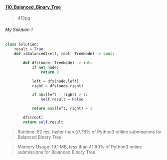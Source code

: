 #### [110_Balanced_Binary_Tree](https://leetcode.com/problems/balanced-binary-tree/)
> 413pg


###### My Solution 1

```python
class Solution:
    result = True
    def isBalanced(self, root: TreeNode) -> bool:

        def dfs(node: TreeNode) -> int:
            if not node:
                return 0

            left = dfs(node.left)
            right = dfs(node.right)

            if abs(left - right) > 1:
                self.result = False

            return max(left, right) + 1

        dfs(root)
        return self.result
```

> Runtime: 52 ms, faster than 57.78% of Python3 online submissions for Balanced Binary Tree.

> Memory Usage: 19.1 MB, less than 41.90% of Python3 online submissions for Balanced Binary Tree.
